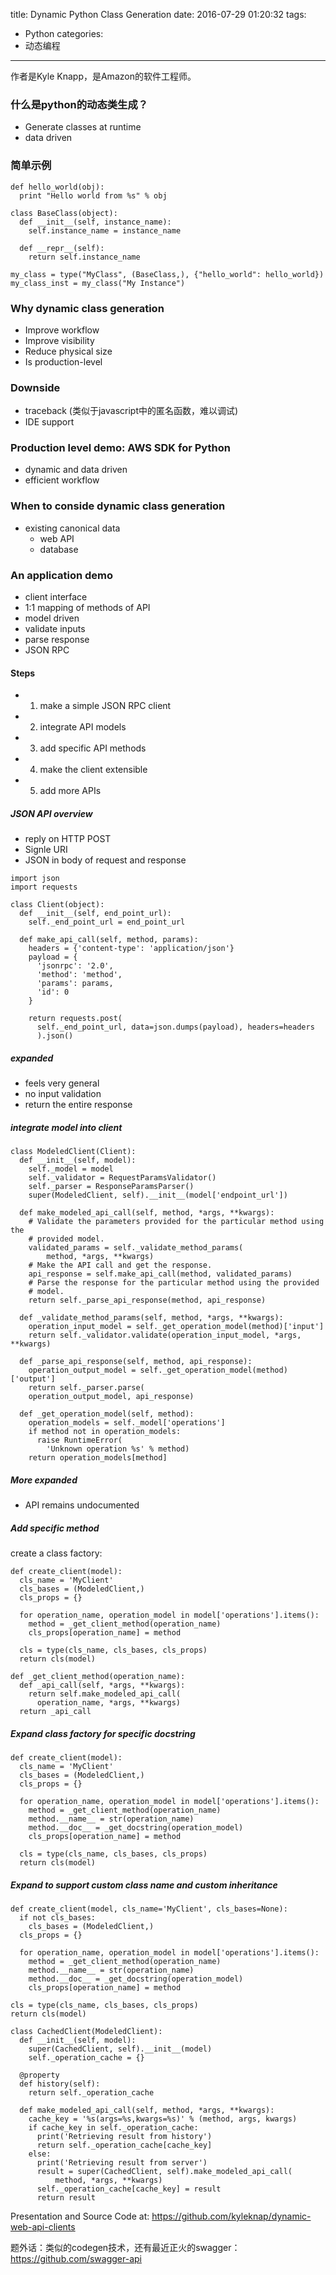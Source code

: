 title: Dynamic Python Class Generation
date: 2016-07-29 01:20:32
tags:
- Python
categories:
- 动态编程
---

作者是Kyle Knapp，是Amazon的软件工程师。


### 什么是python的动态类生成？

- Generate classes at runtime
- data driven

### 简单示例

```
def hello_world(obj):
  print "Hello world from %s" % obj

class BaseClass(object):
  def __init__(self, instance_name):
    self.instance_name = instance_name

  def __repr__(self):
    return self.instance_name

my_class = type("MyClass", (BaseClass,), {"hello_world": hello_world})
my_class_inst = my_class("My Instance")
```

### Why dynamic class generation

- Improve workflow
- Improve visibility
- Reduce physical size
- Is production-level

### Downside

- traceback (类似于javascript中的匿名函数，难以调试)
- IDE support

### Production level demo: AWS SDK for Python

- dynamic and data driven
- efficient workflow

### When to conside dynamic class generation

- existing canonical data
  - web API
  - database

### An application demo

- client interface
- 1:1 mapping of methods of API
- model driven
- validate inputs
- parse response
- JSON RPC

#### Steps

- 1) make a simple JSON RPC client
- 2) integrate API models
- 3) add specific API methods
- 4) make the client extensible
- 5) add more APIs

##### JSON API overview

- reply on HTTP POST
- Signle URI
- JSON in body of request and response

```
import json
import requests

class Client(object):
  def __init__(self, end_point_url):
    self._end_point_url = end_point_url

  def make_api_call(self, method, params):
    headers = {'content-type': 'application/json'}
    payload = {
      'jsonrpc': '2.0',
      'method': 'method',
      'params': params,
      'id': 0
    }

    return requests.post(
      self._end_point_url, data=json.dumps(payload), headers=headers
      ).json()
```

##### expanded

- feels very general
- no input validation
- return the entire response

##### integrate model into client

```
class ModeledClient(Client):
  def __init__(self, model):
    self._model = model
    self._validator = RequestParamsValidator()
    self._parser = ResponseParamsParser()
    super(ModeledClient, self).__init__(model['endpoint_url'])

  def make_modeled_api_call(self, method, *args, **kwargs):
    # Validate the parameters provided for the particular method using the
    # provided model.
    validated_params = self._validate_method_params(
        method, *args, **kwargs)
    # Make the API call and get the response.
    api_response = self.make_api_call(method, validated_params)
    # Parse the response for the particular method using the provided
    # model.
    return self._parse_api_response(method, api_response)

  def _validate_method_params(self, method, *args, **kwargs):
    operation_input_model = self._get_operation_model(method)['input']
    return self._validator.validate(operation_input_model, *args, **kwargs)

  def _parse_api_response(self, method, api_response):
    operation_output_model = self._get_operation_model(method)['output']
    return self._parser.parse(
    operation_output_model, api_response)

  def _get_operation_model(self, method):
    operation_models = self._model['operations']
    if method not in operation_models:
      raise RuntimeError(
        'Unknown operation %s' % method)
    return operation_models[method]
```

##### More expanded

- API remains undocumented

##### Add specific method

create a class factory:

```
def create_client(model):
  cls_name = 'MyClient'
  cls_bases = (ModeledClient,)
  cls_props = {}

  for operation_name, operation_model in model['operations'].items():
    method = _get_client_method(operation_name)
    cls_props[operation_name] = method

  cls = type(cls_name, cls_bases, cls_props)
  return cls(model)

def _get_client_method(operation_name):
  def _api_call(self, *args, **kwargs):
    return self.make_modeled_api_call(
      operation_name, *args, **kwargs)
  return _api_call
```

##### Expand class factory for specific docstring

```
def create_client(model):
  cls_name = 'MyClient'
  cls_bases = (ModeledClient,)
  cls_props = {}

  for operation_name, operation_model in model['operations'].items():
    method = _get_client_method(operation_name)
    method.__name__ = str(operation_name)
    method.__doc__ = _get_docstring(operation_model)
    cls_props[operation_name] = method

  cls = type(cls_name, cls_bases, cls_props)
  return cls(model)
```

##### Expand to support custom class name and custom inheritance

```
def create_client(model, cls_name='MyClient', cls_bases=None):
  if not cls_bases:
    cls_bases = (ModeledClient,)
  cls_props = {}

  for operation_name, operation_model in model['operations'].items():
    method = _get_client_method(operation_name)
    method.__name__ = str(operation_name)
    method.__doc__ = _get_docstring(operation_model)
    cls_props[operation_name] = method

cls = type(cls_name, cls_bases, cls_props)
return cls(model)
```

```
class CachedClient(ModeledClient):
  def __init__(self, model):
    super(CachedClient, self).__init__(model)
    self._operation_cache = {}

  @property
  def history(self):
    return self._operation_cache

  def make_modeled_api_call(self, method, *args, **kwargs):
    cache_key = '%s(args=%s,kwargs=%s)' % (method, args, kwargs)
    if cache_key in self._operation_cache:
      print('Retrieving result from history')
      return self._operation_cache[cache_key]
    else:
      print('Retrieving result from server')
      result = super(CachedClient, self).make_modeled_api_call(
          method, *args, **kwargs)
      self._operation_cache[cache_key] = result
      return result
```

Presentation and Source Code at: <https://github.com/kyleknap/dynamic-web-api-clients>

题外话：类似的codegen技术，还有最近正火的swagger：<https://github.com/swagger-api>

